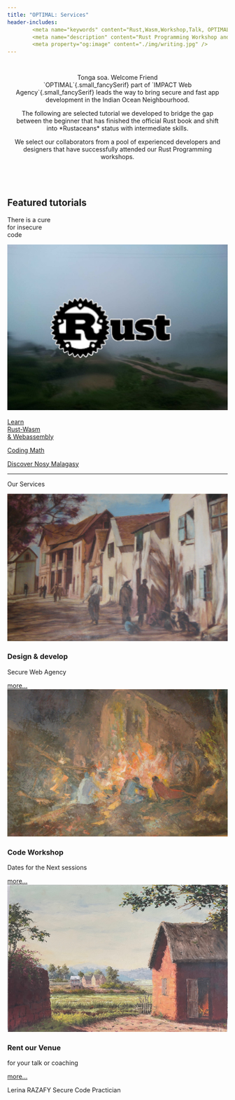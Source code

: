 ```yaml
---
title: "OPTIMAL: Services"
header-includes:
        <meta name="keywords" content="Rust,Wasm,Workshop,Talk, OPTIMAL, IMPACT" />
        <meta name="description" content="Rust Programming Workshop and Wasm Development" />
        <meta property="og:image" content="./img/writing.jpg" />
---
```


<div class="bg"></div>
<main>
<header style="padding:1em 1em;">
<div class="greetings">
<p class="drop  fancySerif">Tonga soa. Welcome Friend<br> `OPTIMAL`{.small_fancySerif} part of `IMPACT Web Agency`{.small_fancySerif}
leads the way to bring secure and fast app development in the Indian Ocean Neighbourhood.
</p>
</div>
 
<section id="featured_projects">

<p>The following are selected tutorial we developed to bridge the gap between the beginner that has finished the official Rust book and shift into *Rustaceans* status with intermediate skills.

We select our collaborators from a pool of experienced developers and designers that have 
successfully attended our Rust Programming workshops.
</p>
</header>

## Featured tutorials
<style>
#the_cure {background-image: url('img/20140711_BB.png'); background-size: cover;}
#the_cure:hover {color:rgba(183, 65, 14, 0.0);}
</style>
<div class="image-mosaic">
<div class="card card-tall card-wide">
<div class="mosaic-hover-menu"  id="the_cure" >
<p>There is a cure <br/>for insecure <br/>code</p>
<div style="font-size: 1rem;">
<a href="./html/code/index.html">
<img id="mosaic-img" src="./img/secure_Rust.png">
</a>
</div>
</div><!--^-- mosaic-hover-menu -->
</div>
<div class="card card-tall"
style="background-image: url('img/writing.jpg')"><a href="./html/code/rust-wasm/index.html"><p>Learn <br/>Rust-Wasm<br/>& Webassembly</p></a></div>
<div class="card"
style="background-image: url('img/secureCodeDevelopment.jpg')"><a href="./html/code/coding_math/index.html"><p>Coding Math</p></a></div>
<!--
<div class="card"
style="background-image: url('img/coding_math.jpg')"><a href="./html/lrn/text/index.html"><p>Dev Notes</p></a></div>
<div class="card"
style="background-image: url('img/rustbridge-paris.jpg')"><a href="./html/code/game_dev/index.html"><p>Game Dev</p></a></div>
-->
<div class="card card-wide"
style="background-image: url('img/theView3.jpg')"><a href="./html/nosy_malagasy/index.html"><p>Discover Nosy Malagasy</p></a></div>
<!--
<div class="card"
style="background-image: url('img/rain.jpg')"><a href="./html/lrn/beloha/index.html"><p>Beloha:<br/>a webnovel</p></a></div>
-->
</div><!--^-- image-mosaic -->
</section> <!-- ^-- featured_projects -->

<hr>
<div class="greetings"><p class="drop fancySerif">Our Services</p></div>

<section class="hero">
<article>
<a href="#"><img src="./img/design_develop.png" alt="Design & develop"></a>
<div class="text">
<h3>Design & develop</h3>
<p>Secure Web Agency</p>
<a href="./html/lrn/index.html" class="btn">more...</a>
</div>
</article>
<article>
<a href="./html/workshop/index.html"><img src="./img/workshop.png" alt="code workshop"></a>
<div class="text">
<h3>Code Workshop</h3>
<p>Dates for the Next sessions</p>
<a href="#" class="btn">more...</a>
</div>
</article>
<article>
<a href="#"><img src="./img/rent_a_venue.png" alt="Venue for Rent"></a>
<div class="text">
<h3>Rent our Venue</h3>
<p>for your talk or coaching</p>
<a href="#" class="btn">more...</a>
</div>
</article>
</section> <!-- ^--- hero -->


<footer>
<div id="avatar"></div> 
<p>Lerina RAZAFY  
Secure Code Practician 
</p>
<!-- >
  <ul>
    <h3 class="pink">Header</h3>
    <li>Some Link</li>
    <li>Some Link</li>
    <li>Some Link</li>
    <li>Some Link</li>
    <li>Some Link</li>
    <li>Some Link</li>
  </ul>
  <ul>
    <h3 class="red">Header</h3>
    <li>Some Link</li>
    <li>Some Link</li>
    <li>Some Link</li>
    <li>Some Link</li>
    <li>Some Link</li>
    <li>Some Link</li>
  </ul>
  <ul>
    <h3 class="orange">Header</h3>
    <li>Some Link</li>
    <li>Some Link</li>
    <li>Some Link</li>
    <li>Some Link</li>
    <li>Some Link</li>
    <li>Some Link</li>
  </ul>
  <ul>
    <h3 class="green">Header</h3>
    <li>Some Link</li>
    <li>Some Link</li>
    <li>Some Link</li>
    <li>Some Link</li>
    <li>Some Link</li>
    <li>Some Link</li>
  </ul>
-->
</footer>

</main>
